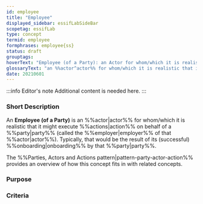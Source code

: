 ```yaml
---
id: employee
title: "Employee"
displayed_sidebar: essifLabSideBar
scopetag: essifLab
type: concept
termid: employee
formphrases: employee{ss}
status: draft
grouptags:
hoverText: "Employee (of a Party): an Actor for whom/which it is realistic that it might execute Actions on behalf of that Party (called the Employer of that Actor)."
glossaryText: "an %%actor^actor%% for whom/which it is realistic that it might execute %%actions^action%% on behalf of a %%party^party%% (called the %%employer^employer%% of that %%actor^actor%%)."
date: 20210601
---
```


:::info Editor's note
Additional content is needed here.
:::

### Short Description

An **Employee (of a Party)** is an %%actor|actor%% for whom/which it is realistic that it might execute %%actions|action%% on behalf of a %%party|party%% (called the %%employer|employer%% of that %%actor|actor%%). Typically, that would be the result of its (successful) %%onboarding|onboarding%% by that %%party|party%%.

The %%Parties, Actors and Actions pattern|pattern-party-actor-action%% provides an overview of how this concept fits in with related concepts.

### Purpose

### Criteria

